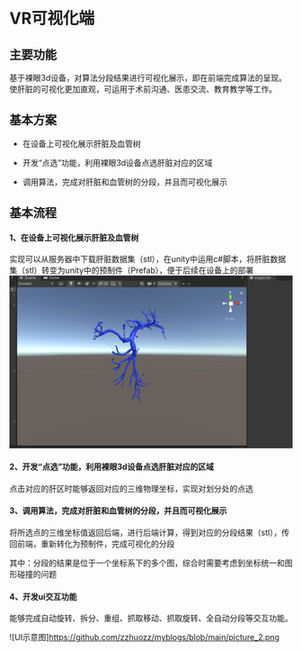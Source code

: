 # VR可视化端

## 主要功能

​	基于裸眼3d设备，对算法分段结果进行可视化展示，即在前端完成算法的呈现。使肝脏的可视化更加直观，可运用于术前沟通、医患交流、教育教学等工作。





## 基本方案

- 在设备上可视化展示肝脏及血管树

- 开发“点选”功能，利用裸眼3d设备点选肝脏对应的区域
- 调用算法，完成对肝脏和血管树的分段，并且而可视化展示





## 基本流程

#### 1、在设备上可视化展示肝脏及血管树

实现可以从服务器中下载肝脏数据集（stl），在unity中运用c#脚本，将肝脏数据集（stl）转变为unity中的预制件（Prefab），便于后续在设备上的部署![数据集部署示意图](https://github.com/zzhuozz/myblogs/blob/main/picture_1.png)

#### 2、开发“点选”功能，利用裸眼3d设备点选肝脏对应的区域

点击对应的肝区时能够返回对应的三维物理坐标，实现对划分处的点选

#### 3、调用算法，完成对肝脏和血管树的分段，并且而可视化展示

将所选点的三维坐标值返回后端，进行后端计算，得到对应的分段结果（stl），传回前端，重新转化为预制件，完成可视化的分段

其中：分段的结果是位于一个坐标系下的多个图，综合时需要考虑到坐标统一和图形碰撞的问题

#### 4、开发ui交互功能

能够完成自动旋转、拆分、重组、抓取移动、抓取旋转、全自动分段等交互功能。

![UI示意图]https://github.com/zzhuozz/myblogs/blob/main/picture_2.png
